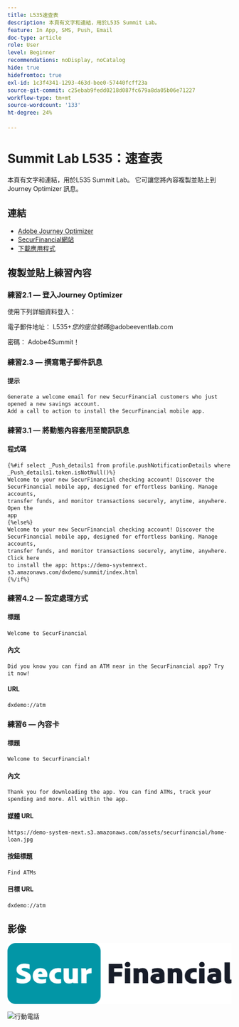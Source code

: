 ```yaml
---
title: L535速查表
description: 本頁有文字和連結，用於L535 Summit Lab。
feature: In App, SMS, Push, Email
doc-type: article
role: User
level: Beginner
recommendations: noDisplay, noCatalog
hide: true
hidefromtoc: true
exl-id: 1c3f4341-1293-463d-bee0-57440fcff23a
source-git-commit: c25ebab9fedd0218d087fc679a8da05b06e71227
workflow-type: tm+mt
source-wordcount: '133'
ht-degree: 24%

---
```


# Summit Lab L535：速查表

本頁有文字和連結，用於L535 Summit Lab。 它可讓您將內容複製並貼上到 Journey Optimizer 訊息。

## 連結

* [Adobe Journey Optimizer](https://experience.adobe.com/#/@techmarketingdemos/sname:ajo-summit-lab/journey-optimizer/journeys)
* [SecurFinancial網站](https://dsn.adobe.com/web/hausmann-FTTN?token=eyJhbGciOiJIUzI1NiIsInR5cCI6IkpXVCJ9.eyJpZCI6ImFub255bW91cyIsImVtYWlsIjoiYW5vbnltb3VzQGFkb2JlLmNvbSIsIm5hbWUiOiJBbm9ueW1vdXMiLCJpc1N1cGVyVXNlciI6ZmFsc2UsImlzc3VlciI6ImhhdXNtYW5uIiwicHJvamVjdHMiOnsiaGF1c21hbm4tRlRUTiI6InZpZXcifSwiaWF0IjoxNzQwNzU2NTYxLCJleHAiOjE3NDMzNDg1NjF9.ryOTsqDH9B33436RlIo4AHFxx8aGjNEMqv9FAxLZb9U)
* [下載應用程式](https://demo-system-next.s3.amazonaws.com/dxdemo/summit/index.html)

## 複製並貼上練習內容

### 練習2.1 — 登入Journey Optimizer

使用下列詳細資料登入：

電子郵件地址：    L535+*您的座位號碼*@adobeeventlab.com

密碼：       Adobe4Summit！


### 練習2.3 — 撰寫電子郵件訊息

#### 提示

```
Generate a welcome email for new SecurFinancial customers who just opened a new savings account. 
Add a call to action to install the SecurFinancial mobile app.
```

### 練習3.1 — 將動態內容套用至簡訊訊息

#### 程式碼

```
{%#if select _Push_details1 from profile.pushNotificationDetails where
_Push_details1.token.isNotNull()%}
Welcome to your new SecurFinancial checking account! Discover the
SecurFinancial mobile app, designed for effortless banking. Manage accounts,
transfer funds, and monitor transactions securely, anytime, anywhere. Open the
app
{%else%}
Welcome to your new SecurFinancial checking account! Discover the
SecurFinancial mobile app, designed for effortless banking. Manage accounts,
transfer funds, and monitor transactions securely, anytime, anywhere. Click here
to install the app: https://demo-systemnext.
s3.amazonaws.com/dxdemo/summit/index.html
{%/if%} 
```

### 練習4.2 — 設定處理方式

#### 標題

```
Welcome to SecurFinancial
```

#### 內文

```
Did you know you can find an ATM near in the SecurFinancial app? Try it now!
```

#### URL

```
dxdemo://atm
```

### 練習6 — 內容卡

#### 標題

```
Welcome to SecurFinancial!
```

#### 內文

```
Thank you for downloading the app. You can find ATMs, track your spending and more. All within the app.
```

#### 媒體 URL

```
https://demo-system-next.s3.amazonaws.com/assets/securfinancial/home-loan.jpg
```

#### 按鈕標題

```
Find ATMs
```

#### 目標 URL

```
dxdemo://atm
```

## 影像

![SecureFinancial標誌](/help/summit-lab-assets/assets/SecureFinancial-logo.png)


![行動電話](/help/summit-lab-assets/assets/online-banking-app-01.png)


